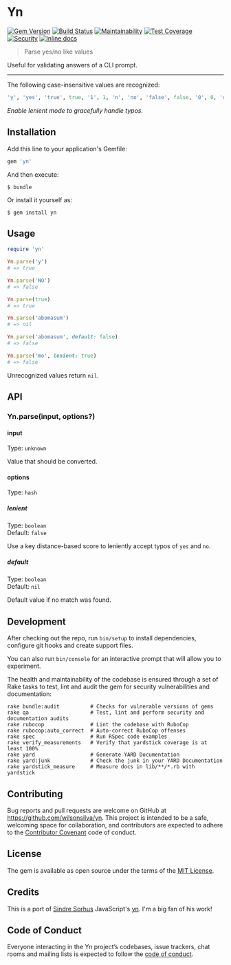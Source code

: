 # Yn

[![Gem Version](https://badge.fury.io/rb/yn.svg)](https://badge.fury.io/rb/yn)
[![Build Status](https://travis-ci.org/wilsonsilva/yn.svg?branch=master)](https://travis-ci.org/wilsonsilva/yn)
[![Maintainability](https://api.codeclimate.com/v1/badges/96e1447d3ad45f1ca681/maintainability)](https://codeclimate.com/github/wilsonsilva/yn/maintainability)
[![Test Coverage](https://api.codeclimate.com/v1/badges/96e1447d3ad45f1ca681/test_coverage)](https://codeclimate.com/github/wilsonsilva/yn/test_coverage)
[![Security](https://hakiri.io/github/wilsonsilva/yn/master.svg)](https://hakiri.io/github/wilsonsilva/yn/master)
[![Inline docs](http://inch-ci.org/github/wilsonsilva/yn.svg?branch=master)](http://inch-ci.org/github/wilsonsilva/yn)


> Parse yes/no like values

Useful for validating answers of a CLI prompt.

---

The following case-insensitive values are recognized:

```ruby
'y', 'yes', 'true', true, '1', 1, 'n', 'no', 'false', false, '0', 0, 'on', 'off'
```

*Enable lenient mode to gracefully handle typos.*

## Installation

Add this line to your application's Gemfile:

```ruby
gem 'yn'
```

And then execute:

    $ bundle

Or install it yourself as:

    $ gem install yn

## Usage

```ruby
require 'yn'

Yn.parse('y')
# => true

Yn.parse('NO')
# => false

Yn.parse(true)
# => true

Yn.parse('abomasum')
# => nil

Yn.parse('abomasum', default: false)
# => false

Yn.parse('mo', lenient: true)
# => false
```

Unrecognized values return `nil`.

## API

### Yn.parse(input, options?)

#### input

Type: `unknown`

Value that should be converted.

#### options

Type: `hash`

##### lenient

Type: `boolean`\
Default: `false`

Use a key distance-based score to leniently accept typos of `yes` and `no`.

##### default

Type: `boolean`\
Default: `nil`

Default value if no match was found.

## Development

After checking out the repo, run `bin/setup` to install dependencies, configure git hooks and create support files.

You can also run `bin/console` for an interactive prompt that will allow you to experiment.

The health and maintainability of the codebase is ensured through a set of
Rake tasks to test, lint and audit the gem for security vulnerabilities and documentation:

```
rake bundle:audit          # Checks for vulnerable versions of gems 
rake qa                    # Test, lint and perform security and documentation audits
rake rubocop               # Lint the codebase with RuboCop
rake rubocop:auto_correct  # Auto-correct RuboCop offenses
rake spec                  # Run RSpec code examples
rake verify_measurements   # Verify that yardstick coverage is at least 100%
rake yard                  # Generate YARD Documentation
rake yard:junk             # Check the junk in your YARD Documentation
rake yardstick_measure     # Measure docs in lib/**/*.rb with yardstick
```
## Contributing

Bug reports and pull requests are welcome on GitHub at https://github.com/wilsonsilva/yn.
This project is intended to be a safe, welcoming space for collaboration, and contributors are expected to
adhere to the [Contributor Covenant](http://contributor-covenant.org) code of conduct.

## License

The gem is available as open source under the terms of the [MIT License](https://opensource.org/licenses/MIT).

## Credits

This is a port of [Sindre Sorhus](https://github.com/sindresorhus) JavaScript's [yn](https://github.com/sindresorhus/yn).
I'm a big fan of his work!

## Code of Conduct

Everyone interacting in the Yn project’s codebases, issue trackers, chat rooms and mailing lists
is expected to follow the [code of conduct](https://github.com/wilsonsilva/yn/blob/master/CODE_OF_CONDUCT.md).
